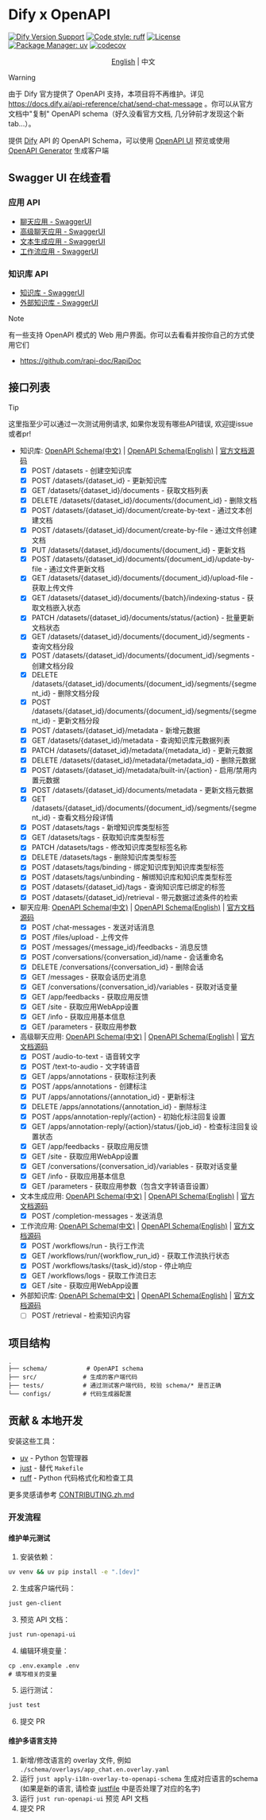 # Dify x OpenAPI

[![Dify Version Support](https://img.shields.io/badge/Support_Dify_Version-1.5.0-blue)](https://github.com/langgenius/dify)
[![Code style: ruff](https://img.shields.io/badge/code%20style-ruff-000000.svg)](https://github.com/astral-sh/ruff)
[![License](https://img.shields.io/badge/license-MIT-green.svg)](LICENSE)
[![Package Manager: uv](https://img.shields.io/badge/package%20manager-uv-black)](https://github.com/astral-sh/uv)
[![codecov](https://codecov.io/gh/straydragon/dify-openapi/branch/main/graph/badge.svg)](https://codecov.io/gh/straydragon/dify-openapi)


<div align="center">

[English](./README.md) | 中文

</div>

> [!warning]
> 由于 Dify 官方提供了 OpenAPI 支持，本项目将不再维护。详见 https://docs.dify.ai/api-reference/chat/send-chat-message  。你可以从官方文档中"复制" OpenAPI schema（好久没看官方文档, 几分钟前才发现这个新tab...）。

提供 [Dify](https://github.com/langgenius/dify) API 的 OpenAPI Schema，可以使用 [OpenAPI UI](https://github.com/swagger-api/swagger-ui) 预览或使用 [OpenAPI Generator](https://github.com/OpenAPITools/openapi-generator) 生成客户端

## Swagger UI 在线查看

### 应用 API
- [聊天应用 - SwaggerUI](https://petstore.swagger.io/?url=https://raw.githubusercontent.com/StrayDragon/dify-openapi/refs/heads/main/schema/app_chat.zh.yaml)
- [高级聊天应用 - SwaggerUI](https://petstore.swagger.io/?url=https://raw.githubusercontent.com/StrayDragon/dify-openapi/refs/heads/main/schema/app_advanced_chat.zh.yaml)
- [文本生成应用 - SwaggerUI](https://petstore.swagger.io/?url=https://raw.githubusercontent.com/StrayDragon/dify-openapi/refs/heads/main/schema/app_generation.zh.yaml)
- [工作流应用 - SwaggerUI](https://petstore.swagger.io/?url=https://raw.githubusercontent.com/StrayDragon/dify-openapi/refs/heads/main/schema/app_workflow.zh.yaml)

### 知识库 API
- [知识库 - SwaggerUI](https://petstore.swagger.io/?url=https://raw.githubusercontent.com/StrayDragon/dify-openapi/refs/heads/main/schema/knowledge_base.zh.yaml)
- [外部知识库 - SwaggerUI](https://petstore.swagger.io/?url=https://raw.githubusercontent.com/StrayDragon/dify-openapi/refs/heads/main/schema/external_knowledge_base.zh.yaml)


> [!note]
> 有一些支持 OpenAPI 模式的 Web 用户界面。你可以去看看并按你自己的方式使用它们
> - https://github.com/rapi-doc/RapiDoc


## 接口列表

> [!tip]
> 这里指至少可以通过一次测试用例请求, 如果你发现有哪些API错误, 欢迎提issue或者pr!

- 知识库: [OpenAPI Schema(中文)](./schema/knowledge_base.zh.yaml) | [OpenAPI Schema(English)](./schema/knowledge_base.en.yaml) | [官方文档源码](https://github.com/langgenius/dify/tree/1.5.0/web/app/(commonLayout)/datasets/template)
  - [x] POST /datasets - 创建空知识库
  - [x] POST /datasets/{dataset_id} - 更新知识库
  - [x] GET /datasets/{dataset_id}/documents - 获取文档列表
  - [x] DELETE /datasets/{dataset_id}/documents/{document_id} - 删除文档
  - [x] POST /datasets/{dataset_id}/document/create-by-text - 通过文本创建文档
  - [x] POST /datasets/{dataset_id}/document/create-by-file - 通过文件创建文档
  - [x] PUT /datasets/{dataset_id}/documents/{document_id} - 更新文档
  - [x] POST /datasets/{dataset_id}/documents/{document_id}/update-by-file - 通过文件更新文档
  - [x] GET /datasets/{dataset_id}/documents/{document_id}/upload-file - 获取上传文件
  - [x] GET /datasets/{dataset_id}/documents/{batch}/indexing-status - 获取文档嵌入状态
  - [x] PATCH /datasets/{dataset_id}/documents/status/{action} - 批量更新文档状态
  - [x] GET /datasets/{dataset_id}/documents/{document_id}/segments - 查询文档分段
  - [x] POST /datasets/{dataset_id}/documents/{document_id}/segments - 创建文档分段
  - [x] DELETE /datasets/{dataset_id}/documents/{document_id}/segments/{segment_id} - 删除文档分段
  - [x] POST /datasets/{dataset_id}/documents/{document_id}/segments/{segment_id} - 更新文档分段
  - [x] POST /datasets/{dataset_id}/metadata - 新增元数据
  - [x] GET /datasets/{dataset_id}/metadata - 查询知识库元数据列表
  - [x] PATCH /datasets/{dataset_id}/metadata/{metadata_id} - 更新元数据
  - [x] DELETE /datasets/{dataset_id}/metadata/{metadata_id} - 删除元数据
  - [x] POST /datasets/{dataset_id}/metadata/built-in/{action} - 启用/禁用内置元数据
  - [x] POST /datasets/{dataset_id}/documents/metadata - 更新文档元数据
  - [x] GET /datasets/{dataset_id}/documents/{document_id}/segments/{segment_id} - 查看文档分段详情
  - [x] POST /datasets/tags - 新增知识库类型标签
  - [x] GET /datasets/tags - 获取知识库类型标签
  - [x] PATCH /datasets/tags - 修改知识库类型标签名称
  - [x] DELETE /datasets/tags - 删除知识库类型标签
  - [x] POST /datasets/tags/binding - 绑定知识库到知识库类型标签
  - [x] POST /datasets/tags/unbinding - 解绑知识库和知识库类型标签
  - [x] POST /datasets/{dataset_id}/tags - 查询知识库已绑定的标签
  - [x] POST /datasets/{dataset_id}/retrieval - 带元数据过滤条件的检索

- 聊天应用: [OpenAPI Schema(中文)](./schema/app_chat.zh.yaml) | [OpenAPI Schema(English)](./schema/app_chat.en.yaml) | [官方文档源码](https://github.com/langgenius/dify/tree/1.5.0/web/app/components/develop/template)
  - [x] POST /chat-messages - 发送对话消息
  - [x] POST /files/upload - 上传文件
  - [x] POST /messages/{message_id}/feedbacks - 消息反馈
  - [x] POST /conversations/{conversation_id}/name - 会话重命名
  - [x] DELETE /conversations/{conversation_id} - 删除会话
  - [x] GET /messages - 获取会话历史消息
  - [x] GET /conversations/{conversation_id}/variables - 获取对话变量
  - [x] GET /app/feedbacks - 获取应用反馈
  - [x] GET /site - 获取应用WebApp设置
  - [x] GET /info - 获取应用基本信息
  - [x] GET /parameters - 获取应用参数

- 高级聊天应用: [OpenAPI Schema(中文)](./schema/app_advanced_chat.zh.yaml) | [OpenAPI Schema(English)](./schema/app_advanced_chat.en.yaml) | [官方文档源码](https://github.com/langgenius/dify/tree/1.5.0/web/app/components/develop/template)
  - [x] POST /audio-to-text - 语音转文字
  - [x] POST /text-to-audio - 文字转语音
  - [x] GET /apps/annotations - 获取标注列表
  - [x] POST /apps/annotations - 创建标注
  - [x] PUT /apps/annotations/{annotation_id} - 更新标注
  - [x] DELETE /apps/annotations/{annotation_id} - 删除标注
  - [x] POST /apps/annotation-reply/{action} - 初始化标注回复设置
  - [x] GET /apps/annotation-reply/{action}/status/{job_id} - 检查标注回复设置状态
  - [x] GET /app/feedbacks - 获取应用反馈
  - [x] GET /site - 获取应用WebApp设置
  - [x] GET /conversations/{conversation_id}/variables - 获取对话变量
  - [x] GET /info - 获取应用基本信息
  - [x] GET /parameters - 获取应用参数（包含文字转语音设置）

- 文本生成应用: [OpenAPI Schema(中文)](./schema/app_generation.zh.yaml) | [OpenAPI Schema(English)](./schema/app_generation.en.yaml) | [官方文档源码](https://github.com/langgenius/dify/tree/1.5.0/web/app/components/develop/template)
  - [x] POST /completion-messages - 发送消息

- 工作流应用: [OpenAPI Schema(中文)](./schema/app_workflow.zh.yaml) | [OpenAPI Schema(English)](./schema/app_workflow.en.yaml) | [官方文档源码](https://github.com/langgenius/dify/tree/1.5.0/web/app/components/develop/template)
  - [x] POST /workflows/run - 执行工作流
  - [x] GET /workflows/run/{workflow_run_id} - 获取工作流执行状态
  - [x] POST /workflows/tasks/{task_id}/stop - 停止响应
  - [x] GET /workflows/logs - 获取工作流日志
  - [x] GET /site - 获取应用WebApp设置

- 外部知识库: [OpenAPI Schema(中文)](./schema/external_knowledge_base.zh.yaml) | [OpenAPI Schema(English)](./schema/external_knowledge_base.en.yaml) | [官方文档源码](https://docs.dify.ai/v1.2.0/guides/knowledge-base/external-knowledge-api-documentation)
  - [ ] POST /retrieval - 检索知识内容

## 项目结构

```
.
├── schema/           # OpenAPI schema
├── src/             # 生成的客户端代码
├── tests/           # 通过测试客户端代码, 校验 schema/* 是否正确
└── configs/         # 代码生成器配置
```

## 贡献 & 本地开发

安装这些工具：

- [uv](https://github.com/astral-sh/uv) - Python 包管理器
- [just](https://github.com/casey/just) - 替代 `Makefile`
- [ruff](https://github.com/astral-sh/ruff) - Python 代码格式化和检查工具

更多灵感请参考 [CONTRIBUTING.zh.md](./doc/CONTRIBUTING.zh.md)

### 开发流程

#### 维护单元测试

1. 安装依赖：
```bash
uv venv && uv pip install -e ".[dev]"
```

2. 生成客户端代码：
```bash
just gen-client
```

3. 预览 API 文档：
```bash
just run-openapi-ui
```

4. 编辑环境变量：

```
cp .env.example .env
# 填写相关的变量
```

5. 运行测试：
```bash
just test
```
6. 提交 PR

#### 维护多语言支持

1. 新增/修改语言的 overlay 文件, 例如 `./schema/overlays/app_chat.en.overlay.yaml`
2. 运行 `just apply-i18n-overlay-to-openapi-schema` 生成对应语言的schema (如果是新的语言, 请检查 [justfile](./justfile) 中是否处理了对应的名字)
3. 运行 `just run-openapi-ui` 预览 API 文档
4. 提交 PR


